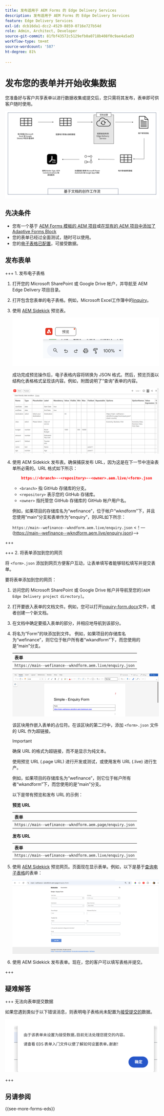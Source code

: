 ```yaml
---
title: 发布适用于 AEM Forms 的 Edge Delivery Services
description: 发布适用于 AEM Forms 的 Edge Delivery Services
feature: Edge Delivery Services
exl-id: dcb16da1-dcc2-4529-8859-0716e727b54d
role: Admin, Architect, Developer
source-git-commit: 81fbf43572c5129efb0a0718b408f0c9ae4a5ad3
workflow-type: tm+mt
source-wordcount: '587'
ht-degree: 81%

---
```


# 发布您的表单并开始收集数据

您准备好与客户共享表单以进行数据收集或提交后，您只需将其发布，表单即可供客户随时使用。

![基于文档的创作生态系统](/help/edge/assets/document-based-authoring-workflow-publish-form.png)

## 先决条件

* 您有一个基于 [AEM Forms 模板的 AEM 项目](/help/edge/docs/forms/tutorial.md#create-a-new-aem-project-pre-configured-with-adaptive-forms-block)或[在现有的 AEM 项目中添加了 Adaptive Forms Block](/help/edge/docs/forms/tutorial.md#add-adaptive-forms-block-to-your-existing-aem-project)
* 您的表单已经过全面测试，随时可以使用。
* 您的[电子表格已配置](/help/edge/docs/forms/submit-forms.md)，可接受数据。


## 发布表单

+++ 1. 发布电子表格

1. 打开您的 Microsoft SharePoint 或 Google Drive 帐户，并导航至 AEM Edge Delivery 项目目录。

1. 打开包含您表单的电子表格。例如，Microsoft Excel工作簿中的[inquiry](/help/edge/assets/enquiry.xlsx)。

1. 使用 [AEM Sidekick](https://www.aem.live/developer/tutorial#preview-and-publish-your-content) 预览表。

   ![使用 AEM Sidekick 预览表](/help/edge/assets/preview-form.png)

   成功完成预览操作后，电子表格内容将转换为 JSON 格式。然后，预览页面以结构化表格格式呈现该内容。例如，附图说明了“查询”表单的内容。

   ![表单预览 JSON 格式](/help/edge/assets/forms-preview-json-format.png)

1. 使用 AEM Sidekick 发布表。确保捕获发布 URL，因为这是在下一节中渲染表单所必需的。URL 格式如下所示：


   ```JSON
       https://<branch>--<repository>--<owner>.aem.live/<form>.json
   ```

   * `<branch>` 指 GitHub 存储库的分支。
   * `<repository>` 表示您的 GitHub 存储库。
   * `<owner>` 指托管您 GitHub 存储库的 GitHub 帐户用户名。

   例如，如果项目的存储库名为“wefinance”，位于帐户“wkndform”下，并且您使用“main”分支和表单作为“enquiry”，则URL如下所示：

   `https://main--wefinance--wkndform.aem.live/enquiry.json`
&lt;！—(https://main--wefinance--wkndform.aem.live/enquiry.json)-->

+++

+++ 2. 将表单添加到您的网页

将 `<form>.json` 添加到网页方便客户互动，让表单填写者能够轻松填写并提交表单。


要将表单添加到您的网页：

1. 访问您的 Microsoft SharePoint 或 Google Drive 帐户并导航至您的`[AEM Edge Delivery project directory]`。

1. 打开要嵌入表单的文档文件。例如，您可以打开[inquiry-form.docx](/help/edge/assets/enquiry-form.docx)文件，或者创建一个新文档。

1. 在文档中确定要插入表单的部分，并相应地导航到该部分。

1. 将名为“Form”的块添加到文件。 例如，如果项目的存储库名为“wefinance”，则它位于帐户所有者“wkandform”下，而您使用的是“main”分支。

   | 表单 |
   |---|
   | `https://main--wefinance--wkndform.aem.live/enquiry.json` |

   ![将名为“表单”的区块添加到文件中](/help/edge/assets/enquiry-doc-to-embed-form.png)

   该区块用作嵌入表单的占位符。在该区块的第二行中，添加 `<form>.json` 文件的 URL 作为超链接。

   >[!IMPORTANT]
   >
   >
   > 确保 URL 的格式为超链接，而不是显示为纯文本。

   使用预览 URL (.page URL) 进行开发或测试，或使用发布 URL (.live) 进行生产。

   例如，如果项目的存储库名为“wefinance”，则它位于帐户所有者“wkandform”下，而您使用的是“main”分支。

   以下是带有预览和发布 URL 的示例：

   **预览 URL**

   | 表单 |
   |---|
   | `https://main--wefinance--wkndform.aem.page/enquiry.json` |


   **发布 URL**

   | 表单 |
   |---|
   | `https://main--wefinance--wkndform.aem.live/enquiry.json` |

1. 使用 [AEM Sidekick](https://www.aem.live/developer/tutorial#preview-and-publish-your-content) 预览网页。页面现在显示表单。例如，以下是基于[查询电子表格](/help/edge/assets/enquiry-form.docx)的表单：


   ![EDS 表单样本](/help/edge/assets/updated-form.png)

1. 使用 AEM Sidekick 发布表单。现在，您的客户可以填写表格并提交。

+++

## 疑难解答

+++ 无法向表单提交数据

如果您遇到类似于以下错误消息，则表明电子表格尚未配置为[接受提交的](/help/edge/docs/forms/submit-forms.md)数据。

![表单提交错误](/help/edge/assets/form-error.png)

+++


## 另请参阅

{{see-more-forms-eds}}
